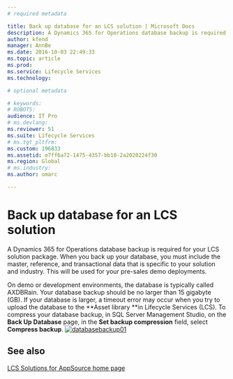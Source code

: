 ```yaml
---
# required metadata

title: Back up database for an LCS solution | Microsoft Docs
description: A Dynamics 365 for Operations database backup is required for your LCS solution package. When you back up your database, you must include the master, reference, and transactional data that is specific to your solution and industry. This will be used for your pre-sales demo deployments. 
author: kfend
manager: AnnBe
ms.date: 2016-10-03 22:49:33
ms.topic: article
ms.prod: 
ms.service: Lifecycle Services
ms.technology: 

# optional metadata

# keywords: 
# ROBOTS: 
audience: IT Pro
# ms.devlang: 
ms.reviewer: 51
ms.suite: Lifecycle Services
# ms.tgt_pltfrm: 
ms.custom: 196833
ms.assetid: e7ff6a72-1475-4357-bb10-2a2020224f30
ms.region: Global
# ms.industry: 
ms.author: omarc

---
```


# Back up database for an LCS solution

A Dynamics 365 for Operations database backup is required for your LCS solution package. When you back up your database, you must include the master, reference, and transactional data that is specific to your solution and industry. This will be used for your pre-sales demo deployments. 

On demo or development environments, the database is typically called AXDBRain. Your database backup should be no larger than 15 gigabyte (GB). If your database is larger, a timeout error may occur when you try to upload the database to the **Asset library **in Lifecycle Services (LCS). To compress your database backup, in SQL Server Management Studio, on the **Back Up Database** page, in the **Set backup compression** field, select **Compress backup**. [![databasebackup01](./media/databasebackup01.jpg)](./media/databasebackup01.jpg)

See also
--------

[LCS Solutions for AppSource home page](https://docs.microsoft.com/en-us/dynamics365/operations/dev-itpro/lifecycle-services/lcs-solutions-for-app-source)

